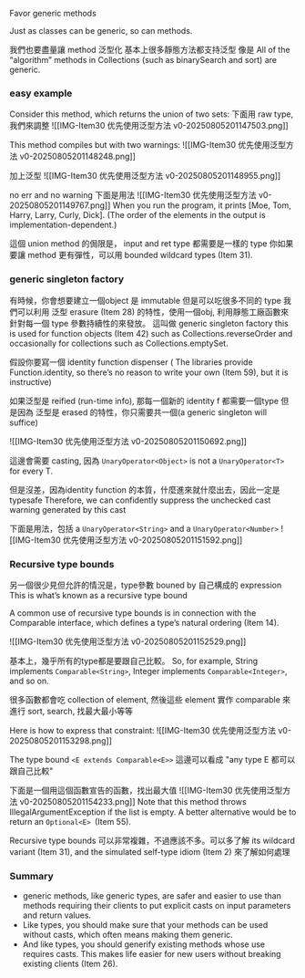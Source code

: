 Favor generic methods

Just as classes can be generic, so can methods. 

我們也要盡量讓 method 泛型化
基本上很多靜態方法都支持泛型
像是 All of the “algorithm” methods in Collections (such as binarySearch and sort) are generic.



### easy example

Consider this  method, which returns the union of two sets:
下面用 raw type, 我們來調整
![[IMG-Item30 优先使用泛型方法 v0-20250805201147503.png]]


This method compiles but with two warnings:
![[IMG-Item30 优先使用泛型方法 v0-20250805201148248.png]]


加上泛型
![[IMG-Item30 优先使用泛型方法 v0-20250805201148955.png]]


no err and no warning
下面是用法
![[IMG-Item30 优先使用泛型方法 v0-20250805201149767.png]]
When you run the program, it prints [Moe, Tom, Harry, Larry, Curly, Dick]. (The order of the elements in the output is implementation-dependent.)


這個 union method 的侷限是， input and ret type 都需要是一樣的 type
你如果要讓 method 更有彈性，可以用 bounded wildcard types (Item 31).




### generic singleton factory
有時候，你會想要建立一個object 是 immutable 但是可以吃很多不同的 type
我們可以利用 泛型 erasure (Item 28) 的特性，使用一個obj, 利用靜態工廠函數來針對每一個 type 參數持續性的來發放。
這叫做 generic singleton factory
this is used for function objects (Item 42) such as Collections.reverseOrder
and occasionally for collections such as Collections.emptySet.



假設你要寫一個 identity function dispenser
( The libraries provide Function.identity, so there’s no reason to write your own (Item 59), but it is instructive)




如果泛型是 reified (run-time info), 那每一個新的 identity f 都需要一個type
但是因為 泛型是 erased 的特性，你只需要共一個(a generic singleton will suffice)

![[IMG-Item30 优先使用泛型方法 v0-20250805201150692.png]]

這邊會需要 casting, 因為 `UnaryOperator<Object>` is not a `UnaryOperator<T>` for every T. 

但是沒差，因為identity function 的本質，什麼進來就什麼出去，因此一定是 typesafe 
Therefore, we can confidently suppress the unchecked cast warning generated by this cast


下面是用法，包括 a `UnaryOperator<String>` and a `UnaryOperator<Number>`
![[IMG-Item30 优先使用泛型方法 v0-20250805201151592.png]]




### Recursive type bounds

另一個很少見但允許的情況是，type參數 bouned by 自己構成的 expression
This is what’s known as a recursive type bound

 A common use of recursive type bounds is in connection with the Comparable interface, which defines a type’s natural ordering (Item 14). 

![[IMG-Item30 优先使用泛型方法 v0-20250805201152529.png]]

基本上，幾乎所有的type都是要跟自己比較。 So, for example, String implements `Comparable<String>`, Integer implements `Comparable<Integer>`, and so on.

很多函數都會吃 collection of element, 然後這些 element 實作 comparable 來進行 sort, search, 找最大最小等等

Here is how to express that constraint:
![[IMG-Item30 优先使用泛型方法 v0-20250805201153298.png]]

The type bound `<E extends Comparable<E>>` 這邊可以看成  "any type E 都可以跟自己比較"


下面是一個用這個函數宣告的函數，找出最大值
![[IMG-Item30 优先使用泛型方法 v0-20250805201154233.png]]
Note that this method throws IllegalArgumentException if the list is empty. A better alternative would be to return an `Optional<E> `(Item 55).

Recursive type bounds 可以非常複雜，不過應該不多。可以多了解 its wildcard variant (Item 31), and the simulated self-type idiom (Item 2) 來了解如何處理


### Summary
- generic methods, like generic types, are safer and easier to use than methods requiring their clients to put explicit casts on input parameters and return values. 
- Like types, you should make sure that your methods can be used without casts, which often means making them generic.
- And like types, you should generify existing methods whose use requires casts. This makes life easier for new users without breaking existing clients (Item 26).